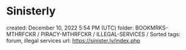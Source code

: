 # Sinisterly

created: December 10, 2022 5:54 PM (UTC)
folder: BOOKMRKS-MTHRFCKR / PIRACY-MTHRFCKR / ILLEGAL-SERVICES / Sorted
tags: forum, illegal services
url: https://sinister.ly/index.php